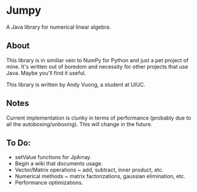 # Jumpy
A Java library for numerical linear algebra.

## About
This library is in similiar vein to NumPy for Python and just a pet project of mine. It's written out of boredom and necessity for other projects that use Java. Maybe you'll find it useful.

This library is written by Andy Vuong, a student at UIUC.

## Notes
Current implementation is clunky in terms of performance (probably due to all the autoboxing/unboxing). This will change in the future.

## To Do:
- setValue functions for JpArray.
- Begin a wiki that documents usage.
- Vector/Matrix operations ~ add, subtract, inner product, etc.
- Numerical methods ~ matrix factorizations, gaussian elimination, etc.
- Performance optimizations.
